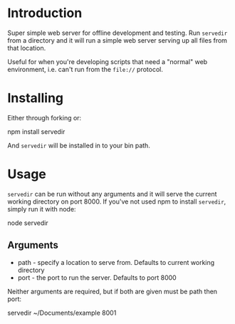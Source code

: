 # Introduction

Super simple web server for offline development and testing. Run `servedir` from a directory and it will run a simple web server serving up all files from that location.

Useful for when you're developing scripts that need a "normal" web environment, i.e. can't run from the `file://` protocol. 

# Installing

Either through forking or:

  npm install servedir

And `servedir` will be installed in to your bin path.

# Usage

`servedir` can be run without any arguments and it will serve the current working directory on port 8000.  If you've not used npm to install `servedir`, simply run it with node:

  node servedir

## Arguments

* path - specify a location to serve from. Defaults to current working directory
* port - the port to run the server. Defaults to port 8000

Neither arguments are required, but if both are given must be path then port:

  servedir ~/Documents/example 8001

